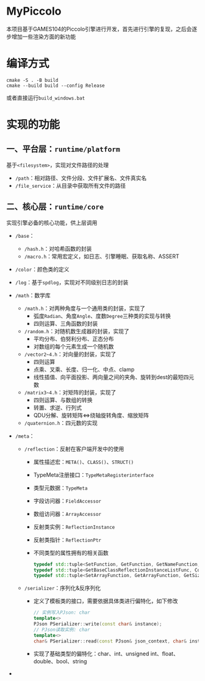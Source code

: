 # MyPiccolo
本项目基于GAMES104的Piccolo引擎进行开发，首先进行引擎的复现，之后会逐步增加一些渲染方面的新功能

# 编译方式

```shell
cmake -S . -B build
cmake --build build --config Release
```

或者直接运行`build_windows.bat`

# 实现的功能

## 一、平台层：`runtime/platform`

基于`<filesystem>`，实现对文件路径的处理

- `/path`：相对路径、文件分段、文件扩展名、文件真实名
- `/file_service`：从目录中获取所有文件的路径

## 二、核心层：`runtime/core`

实现引擎必备的核心功能，供上层调用

- `/base`：

  - `/hash.h`：对哈希函数的封装
  - `/macro.h`：常用宏定义，如日志、引擎睡眠、获取名称、ASSERT

- `/color`：颜色类的定义

- `/log`：基于`spdlog`，实现对不同级别日志的封装

- `/math`：数学库

  - `/math.h`：对两种角度与一个通用类的封装，实现了
    - 弧度`Radian`、角度`Angle`、度数`Degree`三种类的实现与转换
    - 四则运算、三角函数的封装
  - `/random.h`：对随机数生成器的封装，实现了
    - 平均分布、伯努利分布、正态分布
    - 对数组的每个元素生成一个随机数
  - `/vector2~4.h`：对向量的封装，实现了
    - 四则运算
    - 点乘、叉乘、长度、归一化、中点、clamp
    - 线性插值、向平面投影、两向量之间的夹角、旋转到dest的最短四元数
  - `/matrix3~4.h`：对矩阵的封装，实现了
    - 四则运算、与数组的转换
    - 转置、求逆、行列式
    - QDU分解、旋转矩阵<=>绕轴旋转角度、缩放矩阵
  - `/quaternion.h`：四元数的实现

- `/meta`：

  - `/reflection`：反射在客户端开发中的使用

    - 属性描述宏：`META()`、`CLASS()`、`STRUCT()`

    - TypeMeta注册接口：`TypeMetaRegisterinterface`

    - 类型元数据：`TypeMeta`

    - 字段访问器：`FieldAccessor`

    - 数组访问器：`ArrayAccessor`

    - 反射类实例：`ReflectionInstance`

    - 反射类指针：`ReflectionPtr`

    - 不同类型的属性拥有的相关函数

      ```c++
      typedef std::tuple<SetFunction, GetFunction, GetNameFunction, GetNameFunction, GetNameFunction, GetBoolFunction>     FieldFunctionTuple;
      typedef std::tuple<GetBaseClassReflectionInstanceListFunc, ConstructorWithPJson, WritePJsonByName, WritePJsonByName> ClassFunctionTuple;
      typedef std::tuple<SetArrayFunction, GetArrayFunction, GetSizeFunction, GetNameFunction, GetNameFunction>            ArrayFunctionTuple;
      ```

  - `/serializer`：序列化&反序列化

    - 定义了模板类的接口，需要依据具体类进行偏特化，如下修改

      ```c++
      // 实例写入PJson: char
      template<>
      PJson PSerializer::write(const char& instance);
      // PJson读取实例: char
      template<>
      char& PSerializer::read(const PJson& json_context, char& instance);
      ```

    - 实现了基础类型的偏特化：char、int、unsigned int、float、double、bool、string

- 
